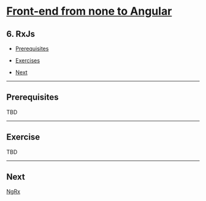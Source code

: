# [Front-end from none to Angular](../README.md)

## 6. RxJs

- [Prerequisites](#Prerequisites)

- [Exercises](#Exercises)

- [Next](#Next)

---

## Prerequisites

TBD

---

## Exercise

TBD

---

## Next

[NgRx](7-ngrx.md)
